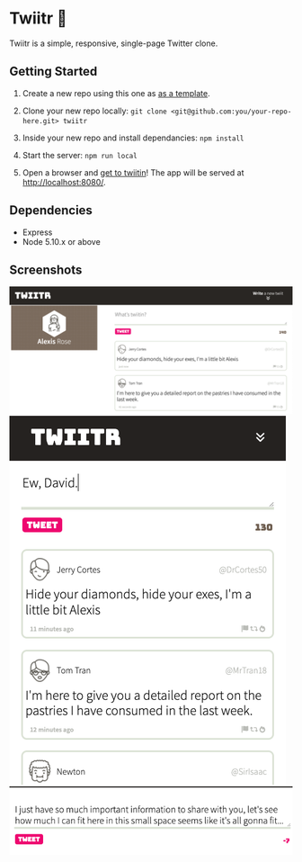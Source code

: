 # Twiitr 🦜

Twiitr is a simple, responsive, single-page Twitter clone.


## Getting Started

1. Create a new repo using this one as [as a template](https://docs.github.com/en/repositories/creating-and-managing-repositories/creating-a-repository-from-a-template).

2. Clone your new repo locally:
`git clone <git@github.com:you/your-repo-here.git> twiitr`

3. Inside your new repo and install dependancies:
`npm install`

4. Start the server: 
`npm run local`

5. Open a browser and [get to twiitin](http://localhost:8080/)! The app will be served at <http://localhost:8080/>.


## Dependencies

- Express
- Node 5.10.x or above

## Screenshots

!["Desktop"](https://github.com/teknoboten/twiitr/blob/main/docs/twiitrbig.png)
!["Mobile"](https://github.com/teknoboten/twiitr/blob/main/docs/twiitrmobile.png)
!["Counter"](https://github.com/teknoboten/twiitr/blob/main/docs/twiitrcounter.png)